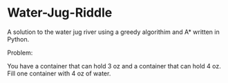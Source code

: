 # Water-Jug-Riddle

A solution to the water jug river using a greedy algorithim and A* written in Python.

Problem:

You have a container that can hold 3 oz and a container that can hold 4 oz. Fill one container with 4 oz of water.
